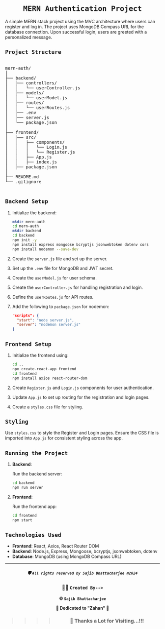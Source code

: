 <div align="center">

# `MERN Authentication Project` 

</div>

A simple MERN stack project using the MVC architecture where users can register and log in. The project uses MongoDB Compass URL for the database connection. Upon successful login, users are greeted with a personalized message.

## `Project Structure`

<pre> 
mern-auth/
│
├── backend/
│   ├── controllers/
│   │   └── userController.js
│   ├── models/
│   │   └── userModel.js
│   ├── routes/
│   │   └── userRoutes.js
│   ├── .env
│   ├── server.js
│   └── package.json
│
├── frontend/
│   ├── src/
│   │   ├── components/
│   │   │   └── Login.js
│   │   │   └── Register.js
│   │   ├── App.js
│   │   ├── index.js
│   ├── package.json
│
├── README.md
└── .gitignore
  </pre>

  
## `Backend Setup`

1. Initialize the backend:

    ```bash
    mkdir mern-auth
    cd mern-auth
    mkdir backend
    cd backend
    npm init -y
    npm install express mongoose bcryptjs jsonwebtoken dotenv cors
    npm install nodemon --save-dev
    ```

2. Create the `server.js` file and set up the server.
3. Set up the `.env` file for MongoDB and JWT secret.
4. Create the `userModel.js` for user schema.
5. Create the `userController.js` for handling registration and login.
6. Define the `userRoutes.js` for API routes.
7. Add the following to `package.json` for nodemon:

    ```json
    "scripts": {
      "start": "node server.js",
      "server": "nodemon server.js"
    }
    ```

## `Frontend Setup`

1. Initialize the frontend using:

    ```bash
    cd ..
    npx create-react-app frontend
    cd frontend
    npm install axios react-router-dom
    ```

2. Create `Register.js` and `Login.js` components for user authentication.
3. Update `App.js` to set up routing for the registration and login pages.
4. Create a `styles.css` file for styling.

## `Styling`

Use `styles.css` to style the Register and Login pages. Ensure the CSS file is imported into `App.js` for consistent styling across the app.

## `Running the Project`

1. **Backend**:

    Run the backend server:

    ```bash
    cd backend
    npm run server
    ```

2.  **Frontend**: 

    Run the frontend app:

    ```bash
    cd frontend
    npm start
    ```

## `Technologies Used`

- **Frontend**: React, Axios, React Router DOM
- **Backend**: Node.js, Express, Mongoose, bcryptjs, jsonwebtoken, dotenv
- **Database**: MongoDB (using MongoDB Compass URL)

---
<div align="center">

##### 🛡️ `All rights reserved by Sajib Bhattacharjee @2024`

### 👨‍💻 `Created By-->`

**&copy; `Sajib Bhattacharjee`**

**💖 Dedicated to "Zahan" 💖**

> > > > ### 🙏 Thanks a Lot for Visiting...!!!

</div>
